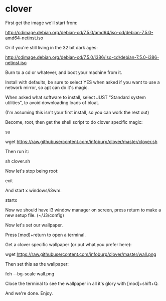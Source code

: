 clover
======

First get the image we'll start from:

http://cdimage.debian.org/debian-cd/7.5.0/amd64/iso-cd/debian-7.5.0-amd64-netinst.iso

Or if you're still living in the 32 bit dark ages:

http://cdimage.debian.org/debian-cd/7.5.0/i386/iso-cd/debian-7.5.0-i386-netinst.iso

Burn to a cd or whatever, and boot your machine from it.

Install with defaults, be sure to select YES when asked if you want to use a network mirror, so apt can do it's magic.

When asked what software to install, select JUST "Standard system utilities", to avoid downloading loads of bloat.

(I'm assuming this isn't your first install, so you can work the rest out)

Become, root, then get the shell script to do clover specific magic:

su

wget https://raw.githubusercontent.com/infoburp/clover/master/clover.sh

Then run it:

sh clover.sh

Now let's stop being root:

exit

And start x windows/i3wm:

startx

Now we should have i3 window manager on screen, press return to make a new setup file. (~/.i3/config)

Now let's set our wallpaper.

Press [mod]+return to open a terminal.

Get a clover specific wallpaper (or put what you prefer here):

wget https://raw.githubusercontent.com/infoburp/clover/master/wall.png 

Then set this as the wallpaper:

feh --bg-scale wall.png

Close the terminal to see the wallpaper in all it's glory with [mod]+shift+Q.

And we're done. Enjoy.


